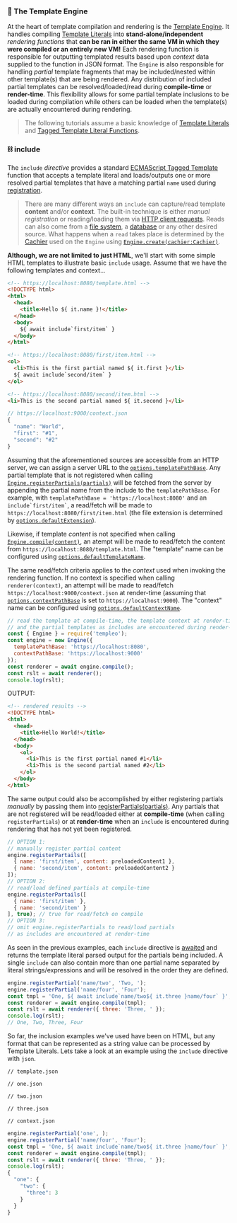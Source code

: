 ### 🚂 The Template Engine
At the heart of template compilation and rendering is the [Template Engine](module-templeo-Engine.html). It handles compiling [Template Literals](https://developer.mozilla.org/en-US/docs/Web/JavaScript/Reference/Template_literals) into __stand-alone/independent__ _rendering functions_ that __can be ran in either the same VM in which they were compiled or an entirely new VM!__ Each rendering function is responsible for outputting templated results based upon _context_ data supplied to the function in JSON format. The `Engine` is also responsible for handling _partial_ template fragments that may be included/nested within other template(s) that are being rendered. Any distribution of included partial templates can be resolved/loaded/read during __compile-time__ or __render-time__. This flexibility allows for some partial template inclusions to be loaded during compilation while others can be loaded when the template(s) are actually encountered during rendering.

> The following tutorials assume a basic knowledge of [Template Literals](https://developer.mozilla.org/en-US/docs/Web/JavaScript/Reference/Template_literals) and [Tagged Template Literal Functions](https://developer.mozilla.org/en-US/docs/Web/JavaScript/Reference/Template_literals#Tagged_templates).

### ⛓️ include <sub id="include"></sub>

The `include` _directive_ provides a standard [ECMAScript Tagged Template](https://developer.mozilla.org/en-US/docs/Web/JavaScript/Reference/Template_literals#Tagged_templates) function that accepts a template literal and loads/outputs one or more resolved partial templates that have a matching partial `name` used during [registration](module-templeo.Engine.html#registerPartial).

> There are many different ways an `include` can capture/read template __content__ and/or __context__. The built-in technique is either _manual registration_ or reading/loading them via [HTTP client requests](Cachier.html). Reads can also come from a [file system](index.html#caching), a [database](index.html#caching) or any other desired source. What happens when a `read` takes place is determined by the [Cachier](Cachier.html) used on the `Engine` using [`Engine.create(cachier:Cachier)`](module-templeo.Engine.html#.create).

__Although, we are not limited to just HTML__, we'll start with some simple HTML templates to illustrate basic `include` usage. Assume that we have the following templates and context...

```html
<!-- https://localhost:8080/template.html -->
<!DOCTYPE html>
<html>
  <head>
    <title>Hello ${ it.name }!</title>
  </head>
  <body>
    ${ await include`first/item` }
  </body>
</html>
```

```html
<!-- https://localhost:8080/first/item.html -->
<ol>
  <li>This is the first partial named ${ it.first }</li>
  ${ await include`second/item` }
</ol>
```

```html
<!-- https://localhost:8080/second/item.html -->
<li>This is the second partial named ${ it.second }</li>
```

```js
// https://localhost:9000/context.json
{
  "name": "World",
  "first": "#1",
  "second": "#2"
}
```

Assuming that the aforementioned sources are accessible from an HTTP server, we can assign a server URL to the [`options.templatePathBase`](module-templeo_options.html#.Options). Any partial template that is not registered when calling [`Engine.registerPartials(partials)`](module-templeo.Engine.html#registerPartials) will be fetched from the server by appending the partial name from the include to the `templatePathBase`. For example, with `templatePathBase = 'https://localhost:8080'` and an `` include`first/item` ``, a read/fetch will be made to `https://localhost:8080/first/item.html` (the file extension is determined by [`options.defaultExtension`](module-templeo_options.html#.Options)).

Likewise, if template _content_ is not specified when calling [`Engine.compile(content)`](module-templeo.Engine.html#compile), an atempt will be made to read/fetch the content from `https://localhost:8080/template.html`. The "template" name can be configured using [`options.defaultTemplateName`](module-templeo_options.html#.Options).

The same read/fetch criteria applies to the _context_ used when invoking the rendering function. If no context is specified when calling `renderer(context)`, an attempt will be made to read/fetch `https://localhost:9000/context.json` at render-time (assuming that [`options.contextPathBase`](module-templeo_options.html#.Options) is set to `https://localhost:9000`). The "context" name can be configured using [`options.defaultContextName`](module-templeo_options.html#.Options).

```js
// read the template at compile-time, the template context at render-time
// and the partial templates as includes are encountered during render-time
const { Engine } = require('templeo');
const engine = new Engine({
  templatePathBase: 'https://localhost:8080',
  contextPathBase: 'https://localhost:9000'
});
const renderer = await engine.compile();
const rslt = await renderer();
console.log(rslt);
```

OUTPUT:

```html
<!-- rendered results -->
<!DOCTYPE html>
<html>
  <head>
    <title>Hello World!</title>
  </head>
  <body>
    <ol>
      <li>This is the first partial named #1</li>
      <li>This is the second partial named #2</li>
    </ol>
  </body>
</html>
```

The same output could also be accomplished by either registering partials _manually_ by passing them into [registerPartials(partials)](module-templeo.Engine.html#registerPartials). Any partials that are not registered will be read/loaded either at __compile-time__ (when calling `registerPartials`) or at __render-time__ when an `include` is encountered during rendering that has not yet been registered.

```js
// OPTION 1:
// manually register partial content
engine.registerPartails([
  { name: 'first/item', content: preloadedContent1 },
  { name: 'second/item', content: preloadedContent2 }
]);
// OPTION 2:
// read/load defined partials at compile-time
engine.registerPartails([
  { name: 'first/item' },
  { name: 'second/item' }
], true); // true for read/fetch on compile
// OPTION 3:
// omit engine.registerPartials to read/load partials
// as includes are encountered at render-time
```

As seen in the previous examples, each `include` directive is [awaited](https://developer.mozilla.org/en-US/docs/Web/JavaScript/Reference/Operators/await) and returns the template literal parsed output for the partials being included. A single `include` can also contain more than one partial name separated by literal strings/expressions and will be resolved in the order they are defined.

```js
engine.registerPartial('name/two', 'Two, ');
engine.registerPartial('name/four', 'Four');
const tmpl = 'One, ${ await include`name/two${ it.three }name/four` }';
const renderer = await engine.compile(tmpl);
const rslt = await renderer({ three: 'Three, ' });
console.log(rslt);
// One, Two, Three, Four
```

So far, the inclusion examples we've used have been on HTML, but any format that can be represented as a string value can be processed by Template Literals. Lets take a look at an example using the `include` directive with `json`.

```jsdocp test/views/template.jsont
// template.json
```
```jsdocp test/views/partials/json/one.jsont
// one.json
```
```jsdocp test/views/partials/json/two.jsont
// two.json
```
```jsdocp test/views/partials/json/three.jsont
// three.json
```
```jsdocp test/context/json/it.json
// context.json
```

```js
engine.registerPartial('one', );
engine.registerPartial('name/four', 'Four');
const tmpl = 'One, ${ await include`name/two${ it.three }name/four` }';
const renderer = await engine.compile(tmpl);
const rslt = await renderer({ three: 'Three, ' });
console.log(rslt);
{
  "one": {
    "two": {
      "three": 3
    }
  }
}
```